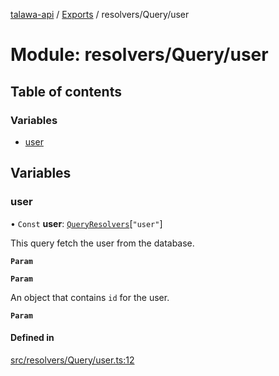 [talawa-api](../README.md) / [Exports](../modules.md) / resolvers/Query/user

# Module: resolvers/Query/user

## Table of contents

### Variables

- [user](resolvers_Query_user.md#user)

## Variables

### user

• `Const` **user**: [`QueryResolvers`](types_generatedGraphQLTypes.md#queryresolvers)[``"user"``]

This query fetch the user from the database.

**`Param`**

**`Param`**

An object that contains `id` for the user.

**`Param`**

#### Defined in

[src/resolvers/Query/user.ts:12](https://github.com/PalisadoesFoundation/talawa-api/blob/e7d3a46/src/resolvers/Query/user.ts#L12)
